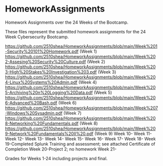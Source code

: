 # HomeworkAssignments
Homework Assignments over the 24 Weeks of the Bootcamp. 

These files represent the submitted homework assignments for the 24 Week Cybersecurity Bootcamp. 

https://github.com/2510shea/HomeworkAssignments/blob/main/Week%201-Security%20101%20Homework.pdf (Week 1)
https://github.com/2510shea/HomeworkAssignments/blob/main/Week%202-Assesing%20Security%20Culture.pdf (Week 2)
https://github.com/2510shea/HomeworkAssignments/blob/main/Week%203-High%20Stakes%20Investigation%203.pdf (Week 3)
https://github.com/2510shea/HomeworkAssignments/blob/main/Week%204-Linux%20Systems%20Admin.pdf (Week 4)
https://github.com/2510shea/HomeworkAssignments/blob/main/Week%205-Archiving%20n%20Logging%20Data.pdf (Week 5)
https://github.com/2510shea/HomeworkAssignments/blob/main/Week%206-Advanced%20Bash.pdf (Week 6)
https://github.com/2510shea/HomeworkAssignments/blob/main/Week%207-Windows%20Sysadmin.pdf (Week 7)
https://github.com/2510shea/HomeworkAssignments/blob/main/Week%208-Networking%20Fundamentals.pdf (Week 8)
https://github.com/2510shea/HomeworkAssignments/blob/main/Week%209-Network%20Fundamentals%20II%20.pdf (Week 9)
Week 10-
Week 11-
Week 12-
Week 13-
Week 14-
Week 15-
Week 16-
Week 17-
Week 18-
Week 19-Completed Splunk Training and assessment; see attached Certificate of Completion 
Week 20-Project 2; no homework 
Week 21-

Grades for Weeks 1-24 including projects and final. 
